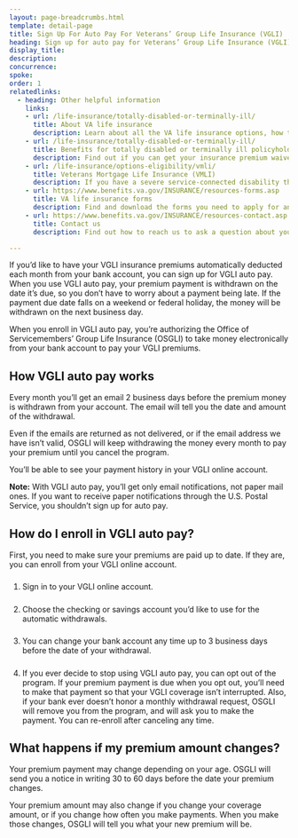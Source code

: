 ```yaml
---
layout: page-breadcrumbs.html
template: detail-page
title: Sign Up For Auto Pay For Veterans’ Group Life Insurance (VGLI)
heading: Sign up for auto pay for Veterans’ Group Life Insurance (VGLI)
display_title: 
description: 
concurrence: 
spoke: 
order: 1
relatedlinks:
  - heading: Other helpful information
    links:
    - url: /life-insurance/totally-disabled-or-terminally-ill/
      title: About VA life insurance
      description: Learn about all the VA life insurance options, how to file claims, and how to manage your benefits.
    - url: /life-insurance/totally-disabled-or-terminally-ill/
      title: Benefits for totally disabled or terminally ill policyholders
      description: Find out if you can get your insurance premium waived or receive your benefits early in certain situations.
    - url: /life-insurance/options-eligibility/vmli/
      title: Veterans Mortgage Life Insurance (VMLI)
      description: If you have a severe service-connected disability that we’ve concluded was caused—or made worse—by your service, you may be able to get Veterans’ Mortgage Life Insurance (VMLI). In the event of your death, this mortgage protection insurance can help your family pay off the home mortgage on a home that’s been adapted to meet your needs.
    - url: https://www.benefits.va.gov/INSURANCE/resources-forms.asp
      title: VA life insurance forms
      description: Find and download the forms you need to apply for and manage your life insurance benefits.
    - url: https://www.benefits.va.gov/INSURANCE/resources-contact.asp
      title: Contact us
      description: Find out how to reach us to ask a question about your policy or to file a claim for benefits.

---
```


<div class="va-introtext">

If you’d like to have your VGLI insurance premiums automatically deducted each month from your bank account, you can sign up for VGLI auto pay.   When you use VGLI auto pay, your premium payment is withdrawn on the date it’s due, so you don’t have to worry about a payment being late. If the payment due date falls on a weekend or federal holiday, the money will be withdrawn on the next business day. </br>

When you enroll in VGLI auto pay, you’re authorizing the Office of Servicemembers’ Group Life Insurance (OSGLI) to take money electronically from your bank account to pay your VGLI premiums.

</div>

## How VGLI auto pay works

Every month you’ll get an email 2 business days before the premium money is withdrawn from your account. The email will tell you the date and amount of the withdrawal. </br>

Even if the emails are returned as not delivered, or if the email address we have isn’t valid, OSGLI will keep withdrawing the money every month to pay your premium until you cancel the program. </br>

You’ll be able to see your payment history in your VGLI online account. </br>

**Note:** With VGLI auto pay, you’ll get only email notifications, not paper mail ones. If you want to receive paper notifications through the U.S. Postal Service, you shouldn’t sign up for auto pay.

## How do I enroll in VGLI auto pay?

First, you need to make sure your premiums are paid up to date. If they are, you can enroll from your VGLI online account.

<ol class="process">
<li class="process-step list-one">

##### 

Sign in to your VGLI online account.

</li>

<li class="process-step list-two">

##### 

Choose the checking or savings account you’d like to use for the automatic withdrawals.

</li>

<li class="process-step list-three">
  
##### 

You can change your bank account any time up to 3 business days before the date of your withdrawal. 

</li>

<li class="process-step list-four">
  
#####

If you ever decide to stop using VGLI auto pay, you can opt out of the program. If your premium payment is due when you opt out, you’ll need to make that payment so that your VGLI coverage isn’t interrupted.
Also, if your bank ever doesn’t honor a monthly withdrawal request, OSGLI will remove you from the program, and will ask you to make the payment. You can re-enroll after canceling any time.

</li>
</ol>

## What happens if my premium amount changes?

Your premium payment may change depending on your age. OSGLI will send you a notice in writing 30 to 60 days before the date your premium changes. </br>

Your premium amount may also change if you change your coverage amount, or if you change how often you make payments. When you make those changes, OSGLI will tell you what your new premium will be. 
